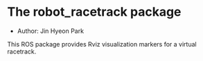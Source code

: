 # The robot_racetrack package

- Author: Jin Hyeon Park

This ROS package provides Rviz visualization markers for a virtual racetrack.
